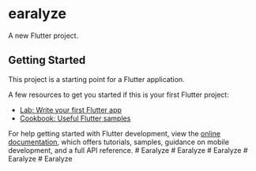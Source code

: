 # earalyze

A new Flutter project.

## Getting Started

This project is a starting point for a Flutter application.

A few resources to get you started if this is your first Flutter project:

- [Lab: Write your first Flutter app](https://docs.flutter.dev/get-started/codelab)
- [Cookbook: Useful Flutter samples](https://docs.flutter.dev/cookbook)

For help getting started with Flutter development, view the
[online documentation](https://docs.flutter.dev/), which offers tutorials,
samples, guidance on mobile development, and a full API reference.
#   E a r a l y z e  
 #   E a r a l y z e  
 #   E a r a l y z e  
 #   E a r a l y z e  
 #   E a r a l y z e  
 
